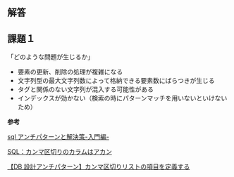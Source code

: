 ## 解答

## 課題１

「どのような問題が生じるか」

- 要素の更新、削除の処理が複雑になる
- 文字列型の最大文字列数によって格納できる要素数にばらつきが生じる
- タグと関係のない文字列が混入する可能性がある
- インデックスが効かない（検索の時にパターンマッチを用いないといけないため）

**参考**

[sql アンチパターンと解決策-入門編-](https://qiita.com/rch1223/items/1150be193b1930ddd1dc#1%E7%AB%A0-%E4%BF%A1%E5%8F%B7%E7%84%A1%E8%A6%96%E3%82%B8%E3%82%A7%E3%82%A4%E3%82%A6%E3%82%A9%E3%83%BC%E3%82%AF)

[SQL：カンマ区切りのカラムはアカン](https://shiro-secret-base.com/?p=890)

[【DB 設計アンチパターン】カンマ区切りリストの項目を定義する](https://bbh.bz/2020/07/05/dont-define-camma-splitted-list-in-db/)
